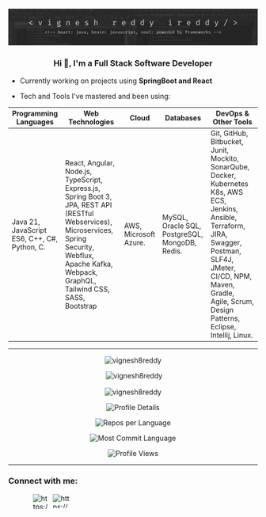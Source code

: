 ![Design and Development](/profileBanner.jpg)
<h3 align="center">Hi 👋, I'm a Full Stack Software Developer</h3>

- Currently working on projects using **SpringBoot and React**

- Tech and Tools I've mastered and been using:

| **Programming Languages**                | **Web Technologies**     |      **Cloud**                    | **Databases**                       | **DevOps & Other Tools**                          |
|------------------------------------------|------------------------|--------------------|-------------------------------------|------------------------------------|
| Java 21, JavaScript ES6, C++, C#, Python, C. | React, Angular, Node.js, TypeScript, Express.js, Spring Boot 3, JPA, REST API (RESTful Webservices), Microservices, Spring Security, Webflux, Apache Kafka, Webpack, GraphQL, Tailwind CSS, SASS, Bootstrap | AWS, Microsoft Azure. | MySQL, Oracle SQL, PostgreSQL, MongoDB, Redis.   | Git, GitHub, Bitbucket, Junit, Mockito, SonarQube, Docker, Kubernetes K8s, AWS ECS, Jenkins, Ansible, Terraform, JIRA, Swagger, Postman, SLF4J, JMeter, CI/CD, NPM, Maven, Gradle, Agile, Scrum, Design Patterns, Eclipse, Intellij, Linux.|
<hr/>
<div align="center">
<p><img  src="https://github-readme-stats.vercel.app/api/top-langs?username=vignesh8reddy&show_icons=true&locale=en&layout=compact" alt="vignesh8reddy" /></p>
<p>&nbsp;<img src="https://github-readme-stats.vercel.app/api?username=vignesh8reddy&show_icons=true&locale=en" alt="vignesh8reddy" /></p>
</div>

<p align="center"><img align="center" src="https://github-readme-streak-stats.herokuapp.com/?user=vignesh8reddy&" alt="vignesh8reddy" /></p>

<p align="center">
  <img src="https://github-profile-summary-cards.vercel.app/api/cards/profile-details?username=vignesh8reddy&theme=default" alt="Profile Details" />
</p>

<p align="center">
  <img src="https://github-profile-summary-cards.vercel.app/api/cards/repos-per-language?username=vignesh8reddy&theme=default" alt="Repos per Language" />
</p>

<p align="center">
  <img src="https://github-profile-summary-cards.vercel.app/api/cards/most-commit-language?username=vignesh8reddy&theme=default" alt="Most Commit Language" />
</p>
<p align="center">
  <img src="https://komarev.com/ghpvc/?username=vignesh8reddy&label=Profile%20views&color=0e75b6&style=flat" alt="Profile Views"/>
</p>
<hr/>

<h3 align="left"> Connect with me:</h3>
<div style="padding-left:50px">
<a href="https://www.vigneshreddyireddy.com/" target="blank"><img style="padding-right:10px" align="left" src="https://raw.githubusercontent.com/vignesh8reddy/portfolio/refs/heads/master/src/assets/1737045710040-circle.png" alt="https://www.vigneshreddyireddy.com/" height="30" width="30" /></a>
<a href="https://www.linkedin.com/in/vignesh8reddy/" target="blank"><img style="padding-right:10px" align="left" src="https://raw.githubusercontent.com/rahuldkjain/github-profile-readme-generator/master/src/images/icons/Social/linked-in-alt.svg" alt="https://www.linkedin.com/in/vignesh8reddy/" height="28" width="40" /></a>
</h3>
</div>